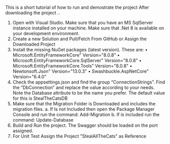 This is a short tutorial of how to run and demostrate the project
After downloading the project .. 
1.	Open with Visual Studio. Make sure that you have an MS SqlServer instance installed on your machine. Make sure that .Net 8 is available on your development environment.
2.	Create a new Solution and Pull/Fetch From GitHub or Assign the Downloaded Project
3.	Install the missing NuGet packages (latest version). These are:
  •	  Microsoft.EntityFrameworkCore" Version="8.0.8"
  •	  Microsoft.EntityFrameworkCore.SqlServer" Version="8.0.8"
  •	  Microsoft.EntityFrameworkCore.Tools" Version="8.0.8"
  •	  Newtonsoft.Json" Version="13.0.3"
  •	  Swashbuckle.AspNetCore" Version="6.4.0"
4.	Check the appsettings.json and find the group “ConnectionStrings”. Find the “DbConnection” and replace the value according to your needs. Note the Database attribute to be the name you prefer. The default value for this is StealTheCatsDB
5.	Make sure that the Migration Folder is Downloaded and includes the migration files.
	a.	If Is not Included then open the Package Manager Console and run the command: Add-Migration
	b.	If is included run the command: Update-Database
6.	Build and Run the project. The Swagger should be loaded on the port assigned.
7.	For Unit Test Assign the Project "StealAllTheCats" as Reference

